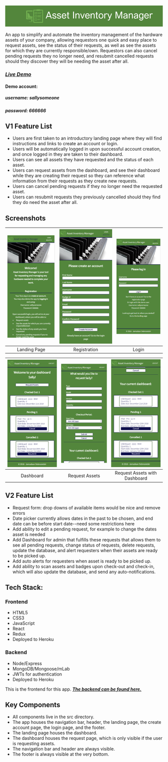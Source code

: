 ![Asset Manager Logo][logo]

[logo]: public/img/logo.png

An app to simplify and automate the inventory management of the hardware assets of your company, allowing requestors one quick and easy place to request assets, see the status of their requests, as well as see the assets for which they are currently responsible/own.  Requestors can also cancel pending requests they no longer need, and resubmit cancelled requests should they discover they will be needing the asset after all.

### **_[Live Demo](https://asset-manager-jem.herokuapp.com "Asset Inventory Manager")_**

#### Demo account:
##### username: sallysomeone
##### password: 666666

## V1 Feature List
 * Users are first taken to an introductory landing page where they will find instructions and links to create an account or login.
 * Users will be automatically logged in upon successful account creation, and once logged in they are taken to their dashboard.
 * Users can see all assets they have requested and the status of each asset.
 * Users can request assets from the dashboard, and see their dashboard while they are creating their request so they can reference what information from their requests as they create new requests.
 * Users can cancel pending requests if they no longer need the requested asset.
 * Users can resubmit requests they previously cancelled should they find they do need the asset after all.

## Screenshots
| <img alt="Landing Page" src="public/img/LandingPage.PNG" width="350"> | <img alt="Registration" src="public/img/Registration.PNG" width="350"> | <img alt="LogIn" src="public/img/LogIn.PNG" width="350"> |
|:---:|:---:|:---:|
| Landing Page | Registration | Login |

| <img alt="Dashboard" src="public/img/Dashboard.PNG" width="350"> | <img alt="Request Assets" src="public/img/RequestAssets.PNG" width="350"> | <img alt="Request Assets Dashboard" src="public/img/RequestAssetsDashboard.PNG" width="350"> |
|:---:|:---:|:---:|
| Dashboard | Request Assets | Request Assets with Dashboard |

## V2 Feature List
  * Request form: drop downs of available items would be nice and remove errors
  * Date picker currently allows dates in the past to be chosen, and end date can be before start date--need some restrictions here
  * Add ability to edit a pending request, for example to change the dates asset is needed
  * Add Dashboard for admin that fulfills these requests that allows them to see all pending requests, change status of requests, delete requests, update the database, and alert requesters when their assets are ready to be picked up.
  * Add auto alerts for requesters when asset is ready to be picked up.
  * Add ability to scan assets and badges upon check-out and check-in, which will also update the database, and send any auto-notifications.

## Tech Stack:
### Frontend

  * HTML5
  * CSS3
  * JavaScript
  * React
  * Redux
  * Deployed to Heroku

### Backend

  * Node/Express
  * MongoDB/Mongoose/mLab
  * JWTs for authentication
  * Deployed to Heroku

This is the frontend for this app.  **_[The backend can be found here.](https://github.com/JemDobro/asset-manager-server/ "Asset Inventory Manager Backend")_**

## Key Components
 * All components live in the src directory. 
 * The app houses the navigation bar, header, the landing page, the create account page, the login page, and the footer.  
 * The landing page houses the dashboard.
 * The dashboard houses the request page, which is only visible if the user is requesting assets.
 * The navigation bar and header are always visible.
 * The footer is always visible at the very bottom.

